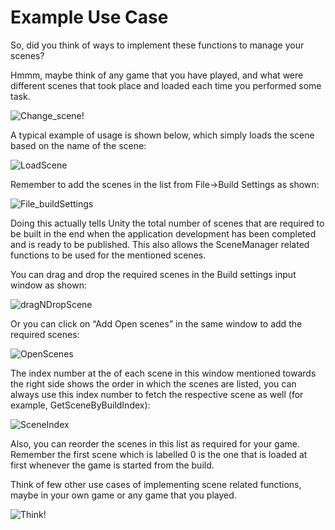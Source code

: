 # Example Use Case

So, did you think of ways to implement these functions to manage your scenes?

Hmmm, maybe think of any game that you have played, and what were different scenes that took place and loaded each time you performed some task.

![Change_scene!](https://media.giphy.com/media/yZf5WeLUsi0JG/giphy.gif)

A typical example of usage is shown below, which simply loads the scene based on the name of the scene:

![LoadScene](https://user-images.githubusercontent.com/44625252/152946474-6df2bcae-a3fb-4649-85fb-be7fb393c11b.png)

Remember to add the scenes in the list from File->Build Settings as shown:

![File_buildSettings](https://user-images.githubusercontent.com/44625252/152946574-cf3d12dc-a934-419e-99b5-d31b3493a255.png)

Doing this actually tells Unity the total number of scenes that are required to be built in the end when the application development has been completed and is ready to be published. This also allows the SceneManager related functions to be used for the mentioned scenes.

You can drag and drop the required scenes in the Build settings input window as shown:

![dragNDropScene](https://user-images.githubusercontent.com/44625252/152946640-bccd8b3e-0619-4474-9491-58b1cb554b7a.png)

Or you can click on “Add Open scenes” in the same window to add the required scenes:

![OpenScenes](https://user-images.githubusercontent.com/44625252/152946688-b40e18b6-7d04-4d56-82bb-058019567608.png)

The index number at the of each scene in this window mentioned towards the right side shows the order in which the scenes are listed, you can always use this index number to fetch the respective scene as well (for example, GetSceneByBuildIndex):

![SceneIndex](https://user-images.githubusercontent.com/44625252/152946754-0f32af13-3f0a-452b-86b6-6514e83fcb1c.png)

Also, you can reorder the scenes in this list as required for your game. Remember the first scene which is labelled 0 is the one that is loaded at first whenever the game is started from the build.

Think of few other use cases of implementing scene related functions, maybe in your own game or any game that you played.

![Think!](https://media.giphy.com/media/777Aby0ZetYE8/giphy.gif)
